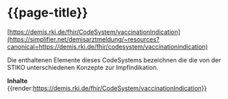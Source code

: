 # {{page-title}} 
[https://demis.rki.de/fhir/CodeSystem/vaccinationIndication](https://simplifier.net/demisarztmeldung/~resources?canonical=https://demis.rki.de/fhir/codesystem/vaccinationindication) 

Die enthaltenen Elemente dieses CodeSystems bezeichnen die die von der STIKO unterschiedenen Konzepte zur Impfindikation.

**Inhalte**
{{render:https://demis.rki.de/fhir/CodeSystem/vaccinationIndication}}
